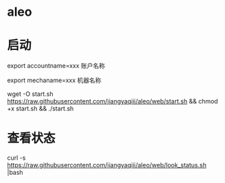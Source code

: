# aleo

# 启动

 export accountname=xxx 账户名称
 
 export mechaname=xxx 机器名称

 wget -O start.sh https://raw.githubusercontent.com/jiangyaqiii/aleo/web/start.sh && chmod +x start.sh && ./start.sh
 
# 查看状态
curl -s https://raw.githubusercontent.com/jiangyaqiii/aleo/web/look_status.sh |bash

